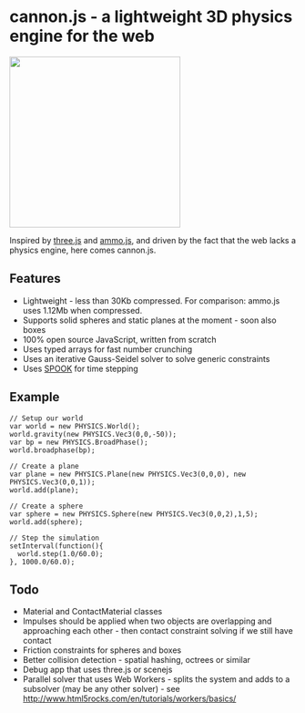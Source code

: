 # cannon.js - a lightweight 3D physics engine for the web

<img src="http://granular.cs.umu.se/browserphysics/wp-content/uploads/2012/01/myphysicslib_javascript.png" width="300">

Inspired by [three.js](https://github.com/mrdoob/three.js) and [ammo.js](https://github.com/kripken/ammo.js), and driven by the fact that the web lacks a physics engine, here comes cannon.js.
    
## Features

* Lightweight - less than 30Kb compressed. For comparison: ammo.js uses 1.12Mb when compressed.
* Supports solid spheres and static planes at the moment - soon also boxes
* 100% open source JavaScript, written from scratch
* Uses typed arrays for fast number crunching
* Uses an iterative Gauss-Seidel solver to solve generic constraints
* Uses [SPOOK](https://www8.cs.umu.se/kurser/5DV058/VT09/lectures/spooknotes.pdf) for time stepping

## Example
    // Setup our world
    var world = new PHYSICS.World();
    world.gravity(new PHYSICS.Vec3(0,0,-50));
    var bp = new PHYSICS.BroadPhase();
    world.broadphase(bp);
    
    // Create a plane
    var plane = new PHYSICS.Plane(new PHYSICS.Vec3(0,0,0), new PHYSICS.Vec3(0,0,1));
    world.add(plane);
    
    // Create a sphere
    var sphere = new PHYSICS.Sphere(new PHYSICS.Vec3(0,0,2),1,5);
    world.add(sphere);
    
    // Step the simulation
    setInterval(function(){
      world.step(1.0/60.0);
    }, 1000.0/60.0);

## Todo

* Material and ContactMaterial classes
* Impulses should be applied when two objects are overlapping and approaching each other - then contact constraint solving if we still have contact
* Friction constraints for spheres and boxes
* Better collision detection - spatial hashing, octrees or similar
* Debug app that uses three.js or scenejs
* Parallel solver that uses Web Workers - splits the system and adds to a subsolver (may be any other solver) - see http://www.html5rocks.com/en/tutorials/workers/basics/